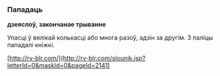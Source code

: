 ### Пападаць
**дзеяслоў, закончанае трыванне**

Упасці ў вялікай колькасці або многа разоў, адзін за другім. З паліцы пападалі кніжкі.

<a rel="author">[http://rv-blr.com/](http://rv-blr.com/slounik.jsp?letterId=0&maskId=0&pageId=2141)</a>
